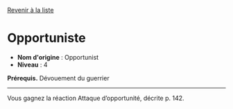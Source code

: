[Revenir à la liste](list.md)

# Opportuniste

 * **Nom d'origine** : Opportunist
 * **Niveau** : 4


<p><strong>Prérequis.</strong> Dévouement du guerrier</p>
<hr>
<p>Vous gagnez la réaction Attaque d’opportunité, décrite p. 142.</p>